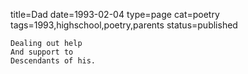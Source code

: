 title=Dad
date=1993-02-04
type=page
cat=poetry
tags=1993,highschool,poetry,parents
status=published
~~~~~~
Dealing out help
And support to
Descendants of his.

